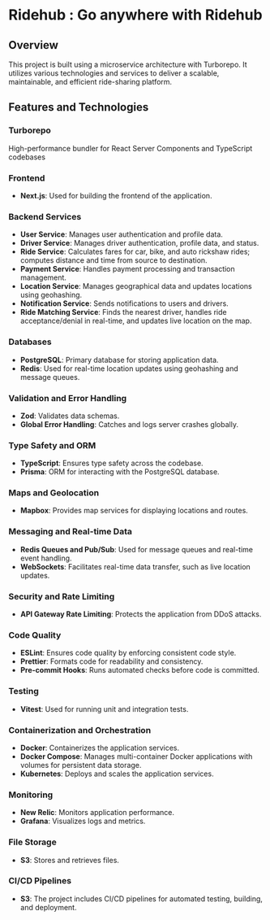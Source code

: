 # Ridehub : Go anywhere with Ridehub

## Overview
This project is built using a microservice architecture with Turborepo. It utilizes various technologies and services to deliver a scalable, maintainable, and efficient ride-sharing platform.

## Features and Technologies

### Turborepo
High-performance bundler for React Server Components and TypeScript codebases

### Frontend
- **Next.js**: Used for building the frontend of the application.

### Backend Services
- **User Service**: Manages user authentication and profile data.
- **Driver Service**: Manages driver authentication, profile data, and status.
- **Ride Service**: Calculates fares for car, bike, and auto rickshaw rides; computes distance and time from source to destination.
- **Payment Service**: Handles payment processing and transaction management.
- **Location Service**: Manages geographical data and updates locations using geohashing.
- **Notification Service**: Sends notifications to users and drivers.
- **Ride Matching Service**: Finds the nearest driver, handles ride acceptance/denial in real-time, and updates live location on the map.

### Databases
- **PostgreSQL**: Primary database for storing application data.
- **Redis**: Used for real-time location updates using geohashing and message queues.

### Validation and Error Handling
- **Zod**: Validates data schemas.
- **Global Error Handling**: Catches and logs server crashes globally.

### Type Safety and ORM
- **TypeScript**: Ensures type safety across the codebase.
- **Prisma**: ORM for interacting with the PostgreSQL database.

### Maps and Geolocation
- **Mapbox**: Provides map services for displaying locations and routes.

### Messaging and Real-time Data
- **Redis Queues and Pub/Sub**: Used for message queues and real-time event handling.
- **WebSockets**: Facilitates real-time data transfer, such as live location updates.

### Security and Rate Limiting
- **API Gateway Rate Limiting**: Protects the application from DDoS attacks.

### Code Quality 
- **ESLint**: Ensures code quality by enforcing consistent code style.
- **Prettier**: Formats code for readability and consistency.
- **Pre-commit Hooks**: Runs automated checks before code is committed.

### Testing
- **Vitest**: Used for running unit and integration tests.

### Containerization and Orchestration
- **Docker**: Containerizes the application services.
- **Docker Compose**: Manages multi-container Docker applications with volumes for persistent data storage.
- **Kubernetes**: Deploys and scales the application services.

### Monitoring
- **New Relic**: Monitors application performance.
- **Grafana**: Visualizes logs and metrics.

### File Storage
- **S3**: Stores and retrieves files.

### CI/CD Pipelines
- **S3**: The project includes CI/CD pipelines for automated testing, building, and deployment.